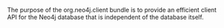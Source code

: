 The purpose of the org.neo4j.client bundle is to provide an 
efficient client API for the Neo4j database that is independent 
of the database itself. 